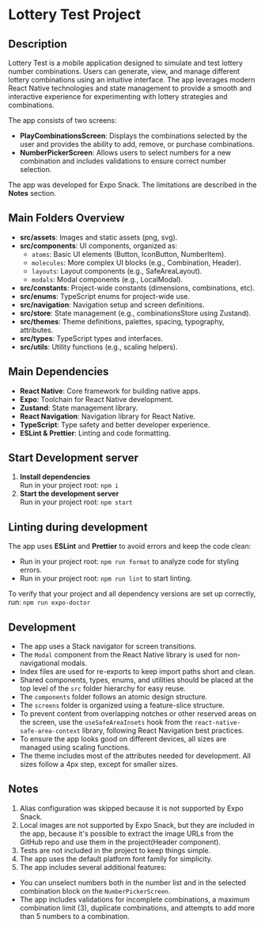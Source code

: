 # Lottery Test Project

## Description

Lottery Test is a mobile application designed to simulate and test lottery
number combinations. Users can generate, view, and manage different lottery
combinations using an intuitive interface. The app leverages modern React Native
technologies and state management to provide a smooth and interactive experience
for experimenting with lottery strategies and combinations.

The app consists of two screens:

- **PlayCombinationsScreen**: Displays the combinations selected by the user and
  provides the ability to add, remove, or purchase combinations.
- **NumberPickerScreen**: Allows users to select numbers for a new combination
  and includes validations to ensure correct number selection.

The app was developed for Expo Snack. The limitations are described in the
**Notes** section.

## Main Folders Overview

- **src/assets**: Images and static assets (png, svg).
- **src/components**: UI components, organized as:
  - `atoms`: Basic UI elements (Button, IconButton, NumberItem).
  - `molecules`: More complex UI blocks (e.g., Combination, Header).
  - `layouts`: Layout components (e.g., SafeAreaLayout).
  - `modals`: Modal components (e.g., LocalModal).
- **src/constants**: Project-wide constants (dimensions, combinations, etc).
- **src/enums**: TypeScript enums for project-wide use.
- **src/navigation**: Navigation setup and screen definitions.
- **src/store**: State management (e.g., combinationsStore using Zustand).
- **src/themes**: Theme definitions, palettes, spacing, typography, attributes.
- **src/types**: TypeScript types and interfaces.
- **src/utils**: Utility functions (e.g., scaling helpers).

## Main Dependencies

- **React Native**: Core framework for building native apps.
- **Expo**: Toolchain for React Native development.
- **Zustand**: State management library.
- **React Navigation**: Navigation library for React Native.
- **TypeScript**: Type safety and better developer experience.
- **ESLint & Prettier**: Linting and code formatting.

## Start Development server

1. **Install dependencies**  
   Run in your project root: `npm i`
2. **Start the development server**  
   Run in your project root: `npm start`

## Linting during development

The app uses **ESLint** and **Prettier** to avoid errors and keep the code
clean:

- Run in your project root: `npm run format` to analyze code for styling errors.
- Run in your project root: `npm run lint` to start linting.

To verify that your project and all dependency versions are set up correctly,
run: `npm run expo-doctor`

## Development

- The app uses a Stack navigator for screen transitions.
- The `Modal` component from the React Native library is used for
  non-navigational modals.
- Index files are used for re-exports to keep import paths short and clean.
- Shared components, types, enums, and utilities should be placed at the top
  level of the `src` folder hierarchy for easy reuse.
- The `components` folder follows an atomic design structure.
- The `screens` folder is organized using a feature-slice structure.
- To prevent content from overlapping notches or other reserved areas on the
  screen, use the `useSafeAreaInsets` hook from the
  `react-native-safe-area-context` library, following React Navigation best
  practices.
- To ensure the app looks good on different devices, all sizes are managed using
  scaling functions.
- The theme includes most of the attributes needed for development. All sizes
  follow a 4px step, except for smaller sizes.

## Notes

1. Alias configuration was skipped because it is not supported by Expo Snack.
2. Local images are not supported by Expo Snack, but they are included in the
   app, because it's possible to extract the image URLs from the GitHub repo and
   use them in the project(Header component).
3. Tests are not included in the project to keep things simple.
4. The app uses the default platform font family for simplicity.
5. The app includes several additional features:

- You can unselect numbers both in the number list and in the selected
  combination block on the `NumberPickerScreen`.
- The app includes validations for incomplete combinations, a maximum
  combination limit (3), duplicate combinations, and attempts to add more than 5
  numbers to a combination.
